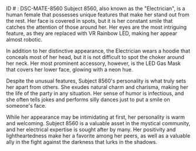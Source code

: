 ID # : DSC-MATE-8560
Subject 8560, also known as the "Electrician", is a human female that possesses unique features that make her stand out from the rest. Her face is covered in spots, but it is her constant smile that catches the attention of those around her. Her eyes are the most intriguing feature, as they are replaced with VR Rainbow LED, making her appear almost robotic.

In addition to her distinctive appearance, the Electrician wears a hoodie that conceals most of her head, but it is not difficult to spot the choker around her neck. Her most prominent accessory, however, is the LED Gas Mask that covers her lower face, glowing with a neon hue. 

Despite the unusual features, Subject 8560's personality is what truly sets her apart from others. She exudes natural charm and charisma, making her the life of the party in any situation. Her sense of humor is infectious, and she often tells jokes and performs silly dances just to put a smile on someone's face. 

While her appearance may be intimidating at first, her personality is warm and welcoming. Subject 8560 is a valuable asset in the mystical community, and her electrical expertise is sought after by many. Her positivity and lightheartedness make her a favorite among her peers, as well as a valuable ally in the fight against the darkness that lurks in the shadows.